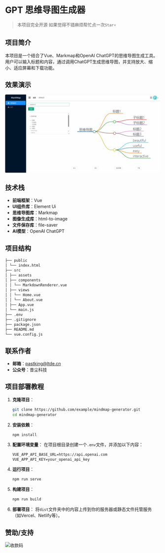 # GPT 思维导图生成器

> 本项目完全开源
> 如果觉得不错麻烦帮忙点一次`Star⭐️`

## 项目简介
本项目是一个结合了Vue、Markmap和OpenAI ChatGPT的思维导图生成工具。用户可以输入标题和内容，通过调用ChatGPT生成思维导图，并支持放大、缩小、适应屏幕和下载功能。

## 效果演示
![](doc/PastKing_2024-06-05_13-14-09.gif)

## 技术栈
- **前端框架**：Vue
- **UI组件库**：Element Ui
- **思维导图库**：Markmap
- **图像生成库**：html-to-image
- **文件保存库**：file-saver
- **AI模型**：OpenAI ChatGPT

## 项目结构
```
├── public
│ └── index.html
├── src
│ ├── assets
│ ├── components
│ │ └── MarkdownRenderer.vue
│ ├── views
│ │ └── Home.vue
│ │ └── About.vue
│ ├── App.vue
│ └── main.js
├── .env
├── .gitignore
├── package.json
├── README.md
└── vue.config.js
```


## 联系作者
- **邮箱**：pastking@ltde.cn
- **公众号**：昔尘科技

## 项目部署教程
1. **克隆项目**：
    ```bash
    git clone https://github.com/example/mindmap-generator.git
    cd mindmap-generator
    ```

2. **安装依赖**：
    ```bash
    npm install
    ```

3. **配置环境变量**：
    在项目根目录创建一个`.env`文件，并添加以下内容：
    ```
    VUE_APP_API_BASE_URL=https://api.openai.com
    VUE_APP_API_KEY=your_openai_api_key
    ```

4. **运行项目**：
    ```bash
    npm run serve
    ```

5. **构建项目**：
    ```bash
    npm run build
    ```

6. **部署项目**：
    将`dist`文件夹中的内容上传到你的服务器或静态文件托管服务（如Vercel、Netlify等）。

## 赞助/支持
<img src="https://jsd.cdn.zzko.cn/gh/PastKing/image-tuchuang/收款码-拷贝.4x4g3os37sm0.jpg" alt="收款码" style="width: 200px;"/>
